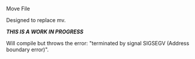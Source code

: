 Move File

Designed to replace mv.

***THIS IS A WORK IN PROGRESS***

Will compile but throws the error: "terminated by signal SIGSEGV (Address boundary error)".
